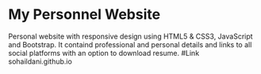 # My Personnel Website
Personal website with responsive design using HTML5 & CSS3, JavaScript and Bootstrap.
It containd professional and personal details and links to all social platforms with an option to download resume.
#Link sohaildani.github.io
